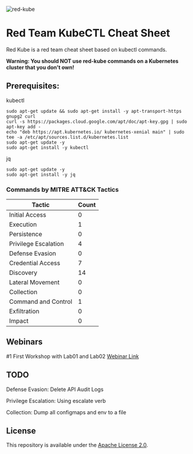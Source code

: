 ![red-kube](https://github.com/lightspin-tech/red-kube/blob/main/redcube.png)


Red Team KubeCTL Cheat Sheet
==============================

Red Kube is a red team cheat sheet based on kubectl commands.


**Warning: You should NOT use red-kube commands on a Kubernetes cluster that you don't own!**

## Prerequisites:
kubectl
```
sudo apt-get update && sudo apt-get install -y apt-transport-https gnupg2 curl
curl -s https://packages.cloud.google.com/apt/doc/apt-key.gpg | sudo apt-key add -
echo "deb https://apt.kubernetes.io/ kubernetes-xenial main" | sudo tee -a /etc/apt/sources.list.d/kubernetes.list
sudo apt-get update -y
sudo apt-get install -y kubectl
```

jq
```
sudo apt-get update -y
sudo apt-get install -y jq
```

### Commands by MITRE ATT&CK Tactics
| Tactic | Count |
|-------|---------|
| Initial Access  | 0 |
| Execution | 1 |
| Persistence | 0 |
| Privilege Escalation | 4 |
| Defense Evasion | 0 |
| Credential Access | 7 |
| Discovery | 14 |
| Lateral Movement | 0 |
| Collection | 0 |
| Command and Control | 1 |
| Exfiltration | 0 |
| Impact | 0 |

## Webinars
#1 First Workshop with Lab01 and Lab02 [Webinar Link](https://zoom.us/rec/share/qu4zQw303STScxvBmZlfe0jHO5Be048TP75tS3SfnL5K4QUz4ruNqKWT4Ik-7KrU.Ja5Zf4QhA3ucpMHE?startTime=1602608144000)

## TODO
Defense Evasion: Delete API Audit Logs

Privilege Escalation: Using escalate verb

Collection: Dump all configmaps and env to a file

## License
This repository is available under the [Apache License 2.0](https://github.com/lightspin-tech/red-kube/blob/main/LICENSE).
